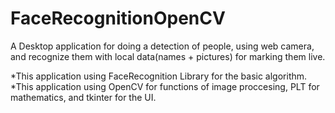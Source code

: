 # FaceRecognitionOpenCV

A Desktop application for doing a detection of people, using web camera,
and recognize them with local data(names + pictures) for marking them live.

*This application using FaceRecognition Library for the basic algorithm.
*This application using OpenCV for functions of image proccesing, PLT for mathematics, and tkinter for the UI.
